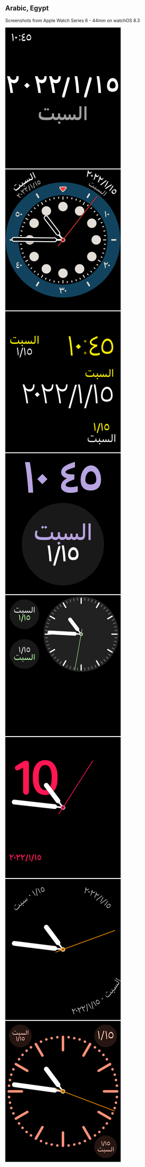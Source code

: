 ## Arabic, Egypt

Screenshots from
Apple Watch Series 6 - 44mm
on watchOS 8.3

![app](0_app.png)
![Count Up](1_Count_Up.png)
![Modular](2_Modular.png)
![X-Large](3_X-Large.png)
![Modular Compact](4_Modular_Compact.png)
![Numerals](5_Numerals.png)
![Simple](6_Simple.png)
![Color](7_Color.png)
